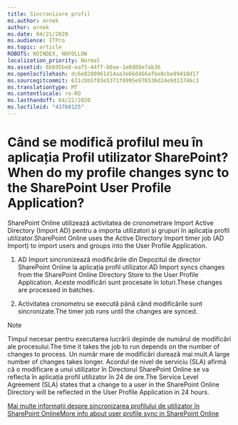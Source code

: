 ```yaml
---
title: Sincronizare profil
ms.author: arnek
author: arnek
ms.date: 04/21/2020
ms.audience: ITPro
ms.topic: article
ROBOTS: NOINDEX, NOFOLLOW
localization_priority: Normal
ms.assetid: 6b695be8-eaf5-44ff-b0ae-1e0d89e7ab36
ms.openlocfilehash: dc6e0280961d14aa3e6bd466afbe0cbe89418d17
ms.sourcegitcommit: 631cbb5f03e5371f0995e976536d24e9d13746c3
ms.translationtype: MT
ms.contentlocale: ro-RO
ms.lasthandoff: 04/22/2020
ms.locfileid: "43768125"
---
```

# <a name="when-do-my-profile-changes-sync-to-the-sharepoint-user-profile-application"></a><span data-ttu-id="e75fd-102">Când se modifică profilul meu în aplicația Profil utilizator SharePoint?</span><span class="sxs-lookup"><span data-stu-id="e75fd-102">When do my profile changes sync to the SharePoint User Profile Application?</span></span>

<span data-ttu-id="e75fd-103">SharePoint Online utilizează activitatea de cronometrare Import Active Directory (Import AD) pentru a importa utilizatori și grupuri în aplicația profil utilizator.</span><span class="sxs-lookup"><span data-stu-id="e75fd-103">SharePoint Online uses the Active Directory Import timer job (AD Import) to import users and groups into the User Profile Application.</span></span> 
  
1. <span data-ttu-id="e75fd-104">AD Import sincronizează modificările din Depozitul de director SharePoint Online la aplicația profil utilizator.</span><span class="sxs-lookup"><span data-stu-id="e75fd-104">AD Import syncs changes from the SharePoint Online Directory Store to the User Profile Application.</span></span> <span data-ttu-id="e75fd-105">Aceste modificări sunt procesate în loturi.</span><span class="sxs-lookup"><span data-stu-id="e75fd-105">These changes are processed in batches.</span></span>
    
2. <span data-ttu-id="e75fd-106">Activitatea cronometru se execută până când modificările sunt sincronizate.</span><span class="sxs-lookup"><span data-stu-id="e75fd-106">The timer job runs until the changes are synced.</span></span>
    
> [!NOTE]
> <span data-ttu-id="e75fd-107">Timpul necesar pentru executarea lucrării depinde de numărul de modificări ale procesului.</span><span class="sxs-lookup"><span data-stu-id="e75fd-107">The time it takes the job to run depends on the number of changes to process.</span></span> <span data-ttu-id="e75fd-108">Un număr mare de modificări durează mai mult.</span><span class="sxs-lookup"><span data-stu-id="e75fd-108">A large number of changes takes longer.</span></span> <span data-ttu-id="e75fd-109">Acordul de nivel de serviciu (SLA) afirmă că o modificare a unui utilizator în Directorul SharePoint Online se va reflecta în aplicația profil utilizator în 24 de ore.</span><span class="sxs-lookup"><span data-stu-id="e75fd-109">The Service Level Agreement (SLA) states that a change to a user in the SharePoint Online Directory will be reflected in the User Profile Application in 24 hours.</span></span> 
  
[<span data-ttu-id="e75fd-110">Mai multe informații despre sincronizarea profilului de utilizator în SharePoint Online</span><span class="sxs-lookup"><span data-stu-id="e75fd-110">More info about user profile sync in SharePoint Online</span></span>](https://go.microsoft.com/fwlink/?linkid=875671)
  

